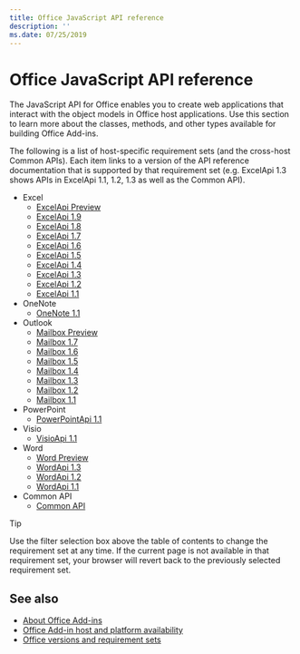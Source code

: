```yaml
---
title: Office JavaScript API reference 
description: ''
ms.date: 07/25/2019
---
```


# Office JavaScript API reference

The JavaScript API for Office enables you to create web applications that interact with the object models in Office host applications. Use this section to learn more about the classes, methods, and other types available for building Office Add-ins.

The following is a list of host-specific requirement sets (and the cross-host Common APIs). Each item links to a version of the API reference documentation that is supported by that requirement set (e.g. ExcelApi 1.3 shows APIs in ExcelApi 1.1, 1.2, 1.3 as well as the Common API).

- Excel
  - [ExcelApi Preview](/javascript/api/excel?view=excel-js-preview)
  - [ExcelApi 1.9](/javascript/api/excel?view=excel-js-1.9)
  - [ExcelApi 1.8](/javascript/api/excel?view=excel-js-1.8)
  - [ExcelApi 1.7](/javascript/api/excel?view=excel-js-1.7)
  - [ExcelApi 1.6](/javascript/api/excel?view=excel-js-1.6)
  - [ExcelApi 1.5](/javascript/api/excel?view=excel-js-1.5)
  - [ExcelApi 1.4](/javascript/api/excel?view=excel-js-1.4)
  - [ExcelApi 1.3](/javascript/api/excel?view=excel-js-1.3)
  - [ExcelApi 1.2](/javascript/api/excel?view=excel-js-1.2)
  - [ExcelApi 1.1](/javascript/api/excel?view=excel-js-1.1)
- OneNote
  - [OneNote 1.1](/javascript/api/excel?view=onenote-js-1.1)
- Outlook
  - [Mailbox Preview](/javascript/api/outlook?view=outlook-js-preview)
  - [Mailbox 1.7](/javascript/api/outlook?view=outlook-js-1.7)
  - [Mailbox 1.6](/javascript/api/outlook?view=outlook-js-1.6)
  - [Mailbox 1.5](/javascript/api/outlook?view=outlook-js-1.5)
  - [Mailbox 1.4](/javascript/api/outlook?view=outlook-js-1.4)
  - [Mailbox 1.3](/javascript/api/outlook?view=outlook-js-1.3)
  - [Mailbox 1.2](/javascript/api/outlook?view=outlook-js-1.2)
  - [Mailbox 1.1](/javascript/api/outlook?view=outlook-js-1.1)
- PowerPoint
  - [PowerPointApi 1.1](/javascript/api/powerpoint?view=powerpoint-js-1.1)
- Visio
  - [VisioApi 1.1](/javascript/api/visio?view=visio-js-1.1)
- Word
  - [Word Preview](/javascript/api/word?view=word-js-preview)
  - [WordApi 1.3](/javascript/api/word?view=word-js-1.3)
  - [WordApi 1.2](/javascript/api/word?view=word-js-1.2)
  - [WordApi 1.1](/javascript/api/word?view=word-js-1.1)
- Common API
  - [Common API](/javascript/api/office?view=common-js)

> [!TIP]
> Use the filter selection box above the table of contents to change the requirement set at any time. If the current page is not available in that requirement set, your browser will revert back to the previously selected requirement set.

## See also

- [About Office Add-ins](/office/dev/add-ins/overview)
- [Office Add-in host and platform availability](/office/dev/add-ins/overview/office-add-in-availability)
- [Office versions and requirement sets](/office/dev/add-ins/develop/office-versions-and-requirement-sets)
